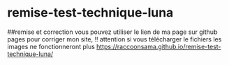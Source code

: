 # remise-test-technique-luna


##remise et correction
vous pouvez utiliser le lien de ma page sur github pages pour corriger mon site, !! attention si vous télécharger le fichiers les images ne fonctionneront plus
https://raccoonsama.github.io/remise-test-technique-luna/
